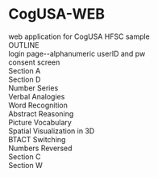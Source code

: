 # CogUSA-WEB
web application for CogUSA
HFSC sample <br/>
OUTLINE <br/>
login page--alphanumeric userID and pw <br/>
consent screen <br/>
Section A <br/>
Section D <br/>
Number Series <br/>
Verbal Analogies <br/>
Word Recognition <br/>
Abstract Reasoning <br/>
Picture Vocabulary <br/>
Spatial Visualization in 3D <br/>
BTACT Switching <br/>
Numbers Reversed <br/>
Section C <br/>
Section W
